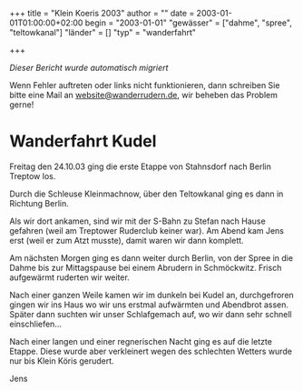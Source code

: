 +++
title = "Klein Koeris 2003"
author = ""
date = 2003-01-01T01:00:00+02:00
begin = "2003-01-01"
"gewässer" = ["dahme", "spree", "teltowkanal"]
"länder" = []
"typ" = "wanderfahrt"

+++


*Dieser Bericht wurde automatisch migriert*

Wenn Fehler auftreten oder links nicht funktionieren, dann schreiben Sie bitte eine Mail an website@wanderrudern.de, wir beheben das Problem gerne!



# Wanderfahrt Kudel


Freitag den 24.10.03 ging die erste Etappe von Stahnsdorf nach Berlin Treptow los.

Durch die Schleuse Kleinmachnow, über den Teltowkanal ging es dann in Richtung Berlin.

Als wir dort ankamen, sind wir mit der S-Bahn zu Stefan nach Hause gefahren (weil am Treptower Ruderclub keiner war). Am Abend kam Jens erst (weil er zum Atzt musste), damit waren wir dann komplett.

Am nächsten Morgen ging es dann weiter durch Berlin, von der Spree in die Dahme bis zur Mittagspause bei einem Abrudern in Schmöckwitz. Frisch aufgewärmt ruderten wir weiter.

Nach einer ganzen Weile kamen wir im dunkeln bei Kudel an, durchgefroren gingen wir ins Haus wo wir uns erstmal aufwärmten und Abendbrot assen. Später dann suchten wir unser Schlafgemach auf, wo wir dann sehr schnell einschliefen...

Nach einer langen und einer regnerischen Nacht ging es auf die letzte Etappe. Diese wurde aber verkleinert wegen des schlechten Wetters wurde nur bis Klein Köris gerudert.

Jens